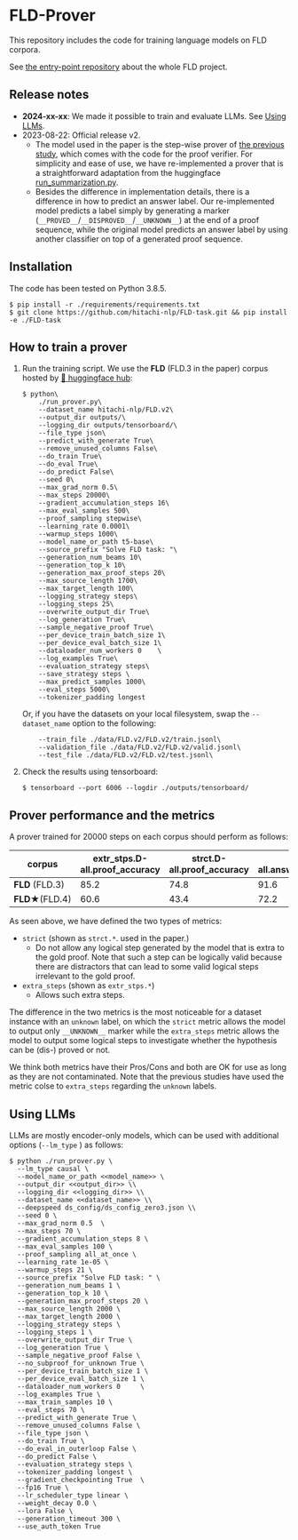# FLD-Prover
This repository includes the code for training language models on FLD corpora.  

See [the entry-point repository](https://github.com/hitachi-nlp/FLD.git) about the whole FLD project.

## Release notes
* **2024-xx-xx**: We made it possible to train and evaluate LLMs. See [Using LLMs](#using-llms).
* 2023-08-22: Official release v2.
    * The model used in the paper is the step-wise prover of [the previous study](https://github.com/princeton-nlp/NLProofS), which comes with the code for the proof verifier. For simplicity and ease of use, we have re-implemented a prover that is a straightforward adaptation from the huggingface [run_summarization.py](https://github.com/huggingface/transformers/blob/main/examples/pytorch/summarization/run_summarization.py).
    * Besides the difference in implementation details, there is a difference in how to predict an answer label. Our re-implemented model predicts a label simply by generating a marker (`__PROVED__`/`__DISPROVED__`/`__UNKNOWN__`) at the end of a proof sequence, while the original model predicts an answer label by using another classifier on top of a generated proof sequence.

## Installation
The code has been tested on Python 3.8.5.
```console
$ pip install -r ./requirements/requirements.txt
$ git clone https://github.com/hitachi-nlp/FLD-task.git && pip install -e ./FLD-task
```

## How to train a prover

1. Run the training script. We use the **FLD** (FLD.3 in the paper) corpus hosted by [🤗 huggingface hub](https://huggingface.co/datasets/hitachi-nlp/FLD.v2):

    ```console
    $ python\
        ./run_prover.py\
        --dataset_name hitachi-nlp/FLD.v2\
        --output_dir outputs/\
        --logging_dir outputs/tensorboard/\
        --file_type json\
        --predict_with_generate True\
        --remove_unused_columns False\
        --do_train True\
        --do_eval True\
        --do_predict False\
        --seed 0\
        --max_grad_norm 0.5\
        --max_steps 20000\
        --gradient_accumulation_steps 16\
        --max_eval_samples 500\
        --proof_sampling stepwise\
        --learning_rate 0.0001\
        --warmup_steps 1000\
        --model_name_or_path t5-base\
        --source_prefix "Solve FLD task: "\
        --generation_num_beams 10\
        --generation_top_k 10\
        --generation_max_proof_steps 20\
        --max_source_length 1700\
        --max_target_length 100\
        --logging_strategy steps\
        --logging_steps 25\
        --overwrite_output_dir True\
        --log_generation True\
        --sample_negative_proof True\
        --per_device_train_batch_size 1\
        --per_device_eval_batch_size 1\
        --dataloader_num_workers 0    \
        --log_examples True\
        --evaluation_strategy steps\
        --save_strategy steps \
        --max_predict_samples 1000\
        --eval_steps 5000\
        --tokenizer_padding longest
    ```

    Or, if you have the datasets on your local filesystem, swap the `--dataset_name` option to the following:

    ```console
        --train_file ./data/FLD.v2/FLD.v2/train.jsonl\
        --validation_file ./data/FLD.v2/FLD.v2/valid.jsonl\
        --test_file ./data/FLD.v2/FLD.v2/test.jsonl\
    ```


1. Check the results using tensorboard:

    ```console
    $ tensorboard --port 6006 --logdir ./outputs/tensorboard/
    ```

## Prover performance and the metrics
A prover trained for 20000 steps on each corpus should perform as follows:

| corpus           | extr_stps.D-all.proof_accuracy | strct.D-all.proof_accuracy | D-all.answer_accuracy |
|------------------|--------------------------------|-----------------------------|-----------------------|
| **FLD** (FLD.3)  | 85.2                           | 74.8                        | 91.6                  |
| **FLD★**(FLD.4)   | 60.6                           |43.4                        | 72.2                  |

As seen above, we have defined the two types of metrics:
* `strict` (shown as `strct.*`. used in the paper.)
    * Do not allow any logical step generated by the model that is extra to the gold proof. Note that such a step can be logically valid because there are distractors that can lead to some valid logical steps irrelevant to the gold proof.
* `extra_steps` (shown as `extr_stps.*`)
    * Allows such extra steps.

The difference in the two metrics is the most noticeable for a dataset instance with an `unknown` label, on which the `strict` metric allows the model to output only `__UNKNOWN__` marker while the `extra_steps` metric allows the model to output some logical steps to investigate whether the hypothesis can be (dis-) proved or not.

We think both metrics have their Pros/Cons and both are OK for use as long as they are not contaminated.
Note that the previous studies have used the metric colse to `extra_steps` regarding the `unknown` labels.

## Using LLMs
LLMs are mostly encoder-only models, which can be used with additional options (`--lm_type` ) as follows:
```console
$ python ./run_prover.py \
  --lm_type causal \
  --model_name_or_path <<model_name>> \
  --output_dir <<output_dir>> \\
  --logging_dir <<logging_dir>> \\
  --dataset_name <<dataset_name>> \\
  --deepspeed ds_config/ds_config_zero3.json \\
  --seed 0 \
  --max_grad_norm 0.5  \
  --max_steps 70 \
  --gradient_accumulation_steps 8 \
  --max_eval_samples 100 \
  --proof_sampling all_at_once \
  --learning_rate 1e-05 \
  --warmup_steps 21 \
  --source_prefix "Solve FLD task: " \
  --generation_num_beams 1 \
  --generation_top_k 10 \
  --generation_max_proof_steps 20 \
  --max_source_length 2000 \
  --max_target_length 2000 \
  --logging_strategy steps \
  --logging_steps 1 \
  --overwrite_output_dir True \
  --log_generation True \
  --sample_negative_proof False \
  --no_subproof_for_unknown True \
  --per_device_train_batch_size 1 \
  --per_device_eval_batch_size 1 \
  --dataloader_num_workers 0     \
  --log_examples True \
  --max_train_samples 10 \
  --eval_steps 70 \
  --predict_with_generate True \
  --remove_unused_columns False \
  --file_type json \
  --do_train True \
  --do_eval_in_outerloop False \
  --do_predict False \
  --evaluation_strategy steps \
  --tokenizer_padding longest \
  --gradient_checkpointing True  \
  --fp16 True \
  --lr_scheduler_type linear \
  --weight_decay 0.0 \
  --lora False \
  --generation_timeout 300 \
  --use_auth_token True
  ```
